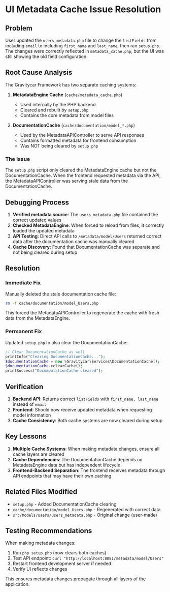 # UI Metadata Cache Issue Resolution

## Problem
User updated the `users_metadata.php` file to change the `listFields` from including `email` to including `first_name` and `last_name`, then ran `setup.php`. The changes were correctly reflected in `metadata_cache.php`, but the UI was still showing the old field configuration.

## Root Cause Analysis

The Gravitycar Framework has two separate caching systems:

1. **MetadataEngine Cache** (`cache/metadata_cache.php`)
   - Used internally by the PHP backend
   - Cleared and rebuilt by `setup.php`
   - Contains the core metadata from model files

2. **DocumentationCache** (`cache/documentation/model_*.php`)
   - Used by the MetadataAPIController to serve API responses
   - Contains formatted metadata for frontend consumption
   - Was NOT being cleared by `setup.php`

### The Issue
The `setup.php` script only cleared the MetadataEngine cache but not the DocumentationCache. When the frontend requested metadata via the API, the MetadataAPIController was serving stale data from the DocumentationCache.

## Debugging Process

1. **Verified metadata source**: The `users_metadata.php` file contained the correct updated values
2. **Checked MetadataEngine**: When forced to reload from files, it correctly loaded the updated metadata
3. **API Testing**: Direct API calls to `/metadata/model/Users` returned correct data after the documentation cache was manually cleared
4. **Cache Discovery**: Found that DocumentationCache was separate and not being cleared during setup

## Resolution

### Immediate Fix
Manually deleted the stale documentation cache file:
```bash
rm -f cache/documentation/model_Users.php
```

This forced the MetadataAPIController to regenerate the cache with fresh data from the MetadataEngine.

### Permanent Fix
Updated `setup.php` to also clear the DocumentationCache:

```php
// Clear DocumentationCache as well
printInfo("Clearing DocumentationCache...");
$documentationCache = new \Gravitycar\Services\DocumentationCache();
$documentationCache->clearCache();
printSuccess("DocumentationCache cleared");
```

## Verification

1. **Backend API**: Returns correct `listFields` with `first_name, last_name` instead of `email`
2. **Frontend**: Should now receive updated metadata when requesting model information
3. **Cache Consistency**: Both cache systems are now cleared during setup

## Key Lessons

1. **Multiple Cache Systems**: When making metadata changes, ensure all cache layers are cleared
2. **Cache Dependencies**: The DocumentationCache depends on MetadataEngine data but has independent lifecycle
3. **Frontend-Backend Separation**: The frontend receives metadata through API endpoints that may have their own caching

## Related Files Modified

- `setup.php` - Added DocumentationCache clearing
- `cache/documentation/model_Users.php` - Regenerated with correct data
- `src/Models/users/users_metadata.php` - Original change (user-made)

## Testing Recommendations

When making metadata changes:
1. Run `php setup.php` (now clears both caches)
2. Test API endpoint: `curl "http://localhost:8081/metadata/model/Users"`
3. Restart frontend development server if needed
4. Verify UI reflects changes

This ensures metadata changes propagate through all layers of the application.
